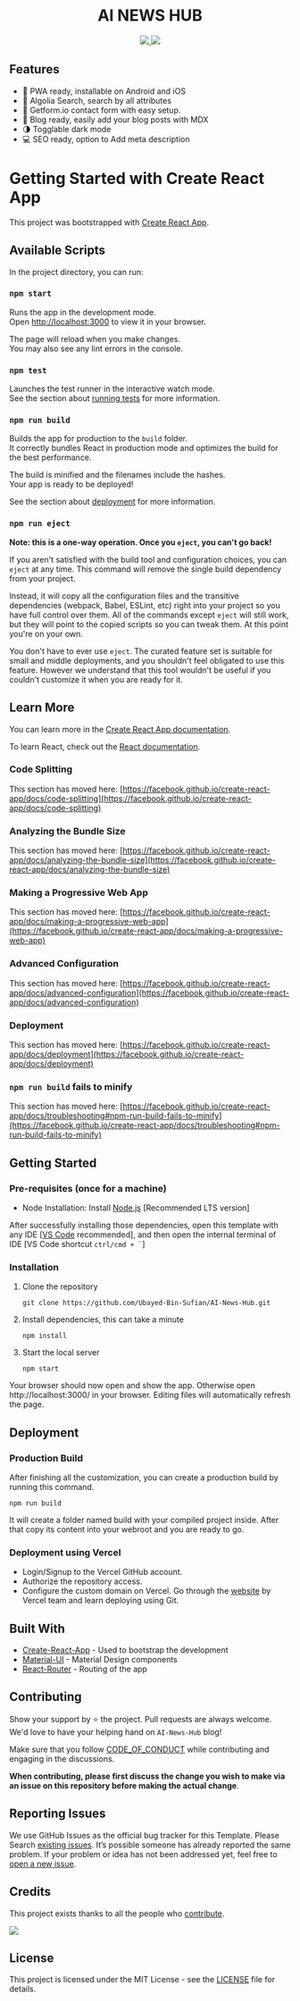 <h1 align="center">
  AI NEWS HUB
</h1>

<p align="center">  
   <a href="https://reactjs.org/" target="_blank">
     <img src="https://img.shields.io/badge/Powered%20by-React-%2361dafb?logo=react" />
   </a>  
   <a href="https://github.com/Ubayed-Bin-Sufian/AI-News-Hub/blob/main/LICENSE" target="_blank">
     <img src="https://img.shields.io/github/license/BrianRuizy/gatsby-minimal-portfolio?color=red&style=flat" />
   </a>
</p>


## Features

- 📲 PWA ready, installable on Android and iOS
- 🔎 Algolia Search, search by all attributes
- 📧 Getform.io contact form with easy setup.
- 📝 Blog ready, easily add your blog posts with MDX
- 🌗 Togglable dark mode
- 💻 SEO ready, option to Add meta description


# Getting Started with Create React App

This project was bootstrapped with [Create React App](https://github.com/facebook/create-react-app).

## Available Scripts

In the project directory, you can run:

### `npm start`

Runs the app in the development mode.\
Open [http://localhost:3000](http://localhost:3000) to view it in your browser.

The page will reload when you make changes.\
You may also see any lint errors in the console.

### `npm test`

Launches the test runner in the interactive watch mode.\
See the section about [running tests](https://facebook.github.io/create-react-app/docs/running-tests) for more information.

### `npm run build`

Builds the app for production to the `build` folder.\
It correctly bundles React in production mode and optimizes the build for the best performance.

The build is minified and the filenames include the hashes.\
Your app is ready to be deployed!

See the section about [deployment](https://facebook.github.io/create-react-app/docs/deployment) for more information.

### `npm run eject`

**Note: this is a one-way operation. Once you `eject`, you can't go back!**

If you aren't satisfied with the build tool and configuration choices, you can `eject` at any time. This command will remove the single build dependency from your project.

Instead, it will copy all the configuration files and the transitive dependencies (webpack, Babel, ESLint, etc) right into your project so you have full control over them. All of the commands except `eject` will still work, but they will point to the copied scripts so you can tweak them. At this point you're on your own.

You don't have to ever use `eject`. The curated feature set is suitable for small and middle deployments, and you shouldn't feel obligated to use this feature. However we understand that this tool wouldn't be useful if you couldn't customize it when you are ready for it.

## Learn More

You can learn more in the [Create React App documentation](https://facebook.github.io/create-react-app/docs/getting-started).

To learn React, check out the [React documentation](https://reactjs.org/).

### Code Splitting

This section has moved here: [https://facebook.github.io/create-react-app/docs/code-splitting](https://facebook.github.io/create-react-app/docs/code-splitting)

### Analyzing the Bundle Size

This section has moved here: [https://facebook.github.io/create-react-app/docs/analyzing-the-bundle-size](https://facebook.github.io/create-react-app/docs/analyzing-the-bundle-size)

### Making a Progressive Web App

This section has moved here: [https://facebook.github.io/create-react-app/docs/making-a-progressive-web-app](https://facebook.github.io/create-react-app/docs/making-a-progressive-web-app)

### Advanced Configuration

This section has moved here: [https://facebook.github.io/create-react-app/docs/advanced-configuration](https://facebook.github.io/create-react-app/docs/advanced-configuration)

### Deployment

This section has moved here: [https://facebook.github.io/create-react-app/docs/deployment](https://facebook.github.io/create-react-app/docs/deployment)

### `npm run build` fails to minify

This section has moved here: [https://facebook.github.io/create-react-app/docs/troubleshooting#npm-run-build-fails-to-minify](https://facebook.github.io/create-react-app/docs/troubleshooting#npm-run-build-fails-to-minify)

## Getting Started

### Pre-requisites (once for a machine)
- Node Installation: Install [Node.js](https://nodejs.org/en/download/) [Recommended LTS version]

After successfully installing those dependencies, open this template with any IDE [[VS Code](https://code.visualstudio.com/) recommended], and then open the internal terminal of IDE [VS Code shortcut <code>ctrl/cmd + \`</code>]

### Installation

1. Clone the repository
   ```
   git clone https://github.com/Ubayed-Bin-Sufian/AI-News-Hub.git
   ```
   
2. Install dependencies, this can take a minute
   ```
   npm install
   ```
   
3. Start the local server
   ```
   npm start
   ```

Your browser should now open and show the app. Otherwise open http://localhost:3000/ in your browser. Editing files will automatically refresh the page.

## Deployment

### Production Build
After finishing all the customization, you can create a production build by running this command.
```
npm run build 
```
It will create a folder named build with your compiled project inside. After that copy its content into your webroot and you are ready to go.

### Deployment using Vercel
- Login/Signup to the Vercel GitHub account.
- Authorize the repository access.
- Configure the custom domain on Vercel.
Go through the [website](https://vercel.com/docs/deployments/deployment-methods) by Vercel team and learn deploying using Git.

## Built With
* [Create-React-App](https://github.com/facebook/create-react-app) - Used to bootstrap the development
* [Material-UI](https://github.com/mui-org/material-ui) - Material Design components
* [React-Router](https://github.com/ReactTraining/react-router) - Routing of the app
  
## Contributing
Show your support by ⭐ the project. Pull requests are always welcome. We'd love to have your helping hand on `AI-News-Hub` blog!

<!--Please see [CONTRIBUTING.md](/CONTRIBUTING.md) for getting started with the contribution.-->

Make sure that you follow [CODE_OF_CONDUCT](/CODE_OF_CONDUCT.md) while contributing and engaging in the discussions. 

**When contributing, please first discuss the change you wish to make via an issue on this repository before making the actual change**.

## Reporting Issues
We use GitHub Issues as the official bug tracker for this Template. Please Search [existing issues](https://github.com/Ubayed-Bin-Sufian/AI-News-Hub/issues). It’s possible someone has already reported the same problem.
If your problem or idea has not been addressed yet, feel free to [open a new issue](https://github.com/Ubayed-Bin-Sufian/AI-News-Hub/issues).

## Credits
This project exists thanks to all the people who [contribute](https://github.com/Ubayed-Bin-Sufian/AI-News-Hub/graphs/contributors).

<a href="https://github.com/Ubayed-Bin-Sufian/AI-News-Hub/graphs/contributors">
  <img src="https://contrib.rocks/image?repo=Ubayed-Bin-Sufian/AI-News-Hub" />
</a>

## License
This project is licensed under the MIT License - see the [LICENSE](./LICENSE) file for details.
